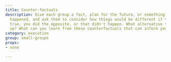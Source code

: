 ```yaml
---
title: Counter-factuals
description: Give each group a fact, plan for the future, or something that has already
  happened, and ask them to consider how things would be different if that weren't
  true, you did the opposite, or that didn't happen. What alternative timelines crop
  up? What can you learn from these counterfactuals that can inform your decision-making?
category: execution
group: small-groups
props:
- none

---
```

